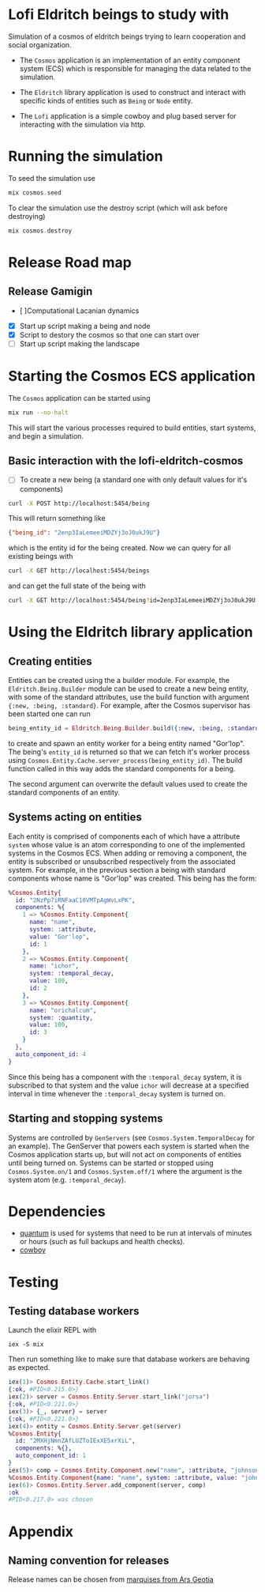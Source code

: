 # Lofi Eldritch beings to study with
Simulation of a cosmos of eldritch beings trying to learn cooperation and social organization.

- The `Cosmos` application is an implementation of an
  entity component system (ECS) which is responsible for managing the data related to
  the simulation.

- The `Eldritch` library application is used to construct and interact with specific
  kinds of entities such as `Being` or `Node` entity.

- The `Lofi` application is a simple cowboy and plug based server for interacting with 
  the simulation via http.

# Running the simulation

To seed the simulation use 

``` elixir 
mix cosmos.seed
```

To clear the simulation use the destroy script (which will ask before destroying)

``` elixir
mix cosmos.destroy
```

# Release Road map

## Release Gamigin 

- [ ]Computational Lacanian dynamics
- [x] Start up script making a being and node
- [x] Script to destory the cosmos so that one can start over
- [ ] Start up script making the landscape

# Starting the Cosmos ECS application

The `Cosmos` application can be started using
``` bash 
mix run --no-halt
```

This will start the various processes required to build entities, start 
systems, and begin a simulation.

## Basic interaction with the lofi-eldritch-cosmos

  * [ ] To create a new being (a standard one with only default values for it's components)

``` bash
curl -X POST http://localhost:5454/being
```

This will return something like

``` json
{"being_id": "2enp3IaLemeeiMDZYj3oJ0ukJ9U"}
```

which is the entity id for the being created. Now we can query for all existing beings with

``` bash
curl -X GET http://localhost:5454/beings
```

and can get the full state of the being with

``` bash
curl -X GET http://localhost:5454/being?id=2enp3IaLemeeiMDZYj3oJ0ukJ9U
```

# Using the Eldritch library application 

## Creating entities

Entities can be created using the a builder module. 
For example, the `Eldritch.Being.Builder` module can be used to create a
new being entity, with some of the standard attributes, use the build function
with argument `{:new, :being, :standard}`. For example, after the Cosmos supervisor
has been started one can run
``` elixir
being_entity_id = Eldritch.Being.Builder.build({:new, :being, :standard}, %{"name" => "Gor'lop"})
```
to create and spawn an entity worker for a being entity named "Gor'lop". The being's
`entity_id` is returned so that we can fetch it's worker process using
`Cosmos.Entity.Cache.server_process(being_entity_id)`.
The build function called in this way adds the standard components for a being.

The second argument can overwrite the default values used to create the standard
components of an entity.

## Systems acting on entities

Each entity is comprised of components each of which have a attribute `system` whose
value is an atom corresponding to one of the implemented systems in the Cosmos ECS.
When adding or removing a component, the entity is subscribed or unsubscribed respectively
from the associated system. For example, in the previous section a being with standard
components whose name is "Gor'lop" was created. This being has the form:

``` elixir
%Cosmos.Entity{
  id: "2NzPp7iRNFaaC10VMTpAgWvLxPK",
  components: %{
    1 => %Cosmos.Entity.Component{
      name: "name",
      system: :attribute,
      value: "Gor'lop",
      id: 1
    },
    2 => %Cosmos.Entity.Component{
      name: "ichor",
      system: :temporal_decay,
      value: 100,
      id: 2
    },
    3 => %Cosmos.Entity.Component{
      name: "orichalcum",
      system: :quantity,
      value: 100,
      id: 3
    }
  },
  auto_component_id: 4
}
```

Since this being has a component with the `:temporal_decay` system, it is subscribed
to that system and the value `ichor` will decrease at a specified interval in time whenever
the `:temporal_decay` system is turned on. 

## Starting and stopping systems

Systems are controlled by `GenServers` (see `Cosmos.System.TemporalDecay` for an example).
The GenServer that powers each system is started when the Cosmos application starts up, 
but will not act on components of entities until being turned on.
Systems can be started or stopped using `Cosmos.System.on/1` and `Cosmos.System.off/1`
where the argument is the system atom (e.g. `:temporal_decay`).

# Dependencies
- [quantum](https://hexdocs.pm/quantum/readme.html) is used for systems that need
  to be run at intervals of minutes or hours (such as full backups and health checks).
- [cowboy](https://hexdocs/pm/cowboy/readme.html)

# Testing

## Testing database workers

Launch the elixir REPL with
``` shell
iex -S mix
```

Then run something like to make sure that database workers
are behaving as expected.
``` elixir
iex(1)> Cosmos.Entity.Cache.start_link()
{:ok, #PID<0.215.0>}
iex(2)> server = Cosmos.Entity.Server.start_link("jorsa")
{:ok, #PID<0.221.0>}
iex(3)> {_, server} = server
{:ok, #PID<0.221.0>}
iex(4)> entity = Cosmos.Entity.Server.get(server)
%Cosmos.Entity{
  id: "2MXHjNmnZAfLUZToIExXE5xrXiL",
  components: %{},
  auto_component_id: 1
}
iex(5)> comp = Cosmos.Entity.Component.new("name", :attribute, "johnson")
%Cosmos.Entity.Component{name: "name", system: :attribute, value: "johnson", id: nil}
iex(6)> Cosmos.Entity.Server.add_component(server, comp)
:ok
#PID<0.217.0> was chosen
```

# Appendix

## Naming convention for releases
Release names can be chosen from 
[marquises from Ars Geotia](https://en.wikipedia.org/wiki/List_of_demons_in_the_Ars_Goetia#Marquises)
